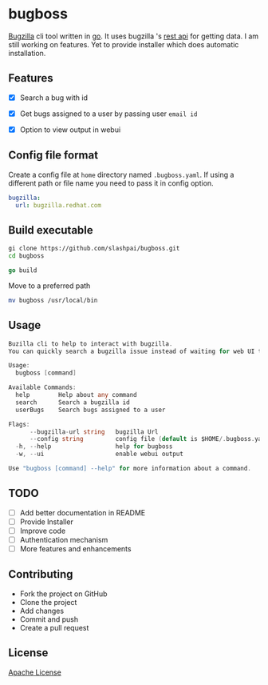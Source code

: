 # bugboss

[Bugzilla](https://www.bugzilla.org/) cli tool written in [go](https://golang.org/). It uses bugzilla
's [rest api](https://wiki.mozilla.org/Bugzilla:REST_API) for getting data. I am still working on features. Yet to provide installer which does automatic installation.

## Features

- [x] Search a bug with id

- [x] Get bugs assigned to a user by passing user `email id`

- [x] Option to view output in webui

## Config file format

Create a config file at `home` directory named `.bugboss.yaml`. If using a different path or file name you need to pass it in config option.

```yaml
bugzilla:
  url: bugzilla.redhat.com
```


## Build executable

```bash
gi clone https://github.com/slashpai/bugboss.git
cd bugboss
```

```go
go build
```

Move to a preferred path

```bash
mv bugboss /usr/local/bin
```

## Usage

```go
Buzilla cli to help to interact with bugzilla.
You can quickly search a bugzilla issue instead of waiting for web UI to load

Usage:
  bugboss [command]

Available Commands:
  help        Help about any command
  search      Search a bugzilla id
  userBugs    Search bugs assigned to a user

Flags:
      --bugzilla-url string   bugzilla Url
      --config string         config file (default is $HOME/.bugboss.yaml)
  -h, --help                  help for bugboss
  -w, --ui                    enable webui output

Use "bugboss [command] --help" for more information about a command.
```

## TODO

- [ ] Add better documentation in README
- [ ] Provide Installer
- [ ] Improve code
- [ ] Authentication mechanism
- [ ] More features and enhancements

## Contributing

- Fork the project on GitHub
- Clone the project
- Add changes
- Commit and push
- Create a pull request

## License

[Apache License](LICENSE)
